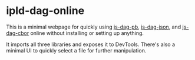 # ipld-dag-online

This is a minimal webpage for quickly using [js-dag-pb](https://github.com/ipld/js-dag-pb), [js-dag-json](https://github.com/ipld/js-dag-json), and [js-dag-cbor](https://github.com/ipld/js-dag-cbor) online without installing or setting up anything.

It imports all three libraries and exposes it to DevTools. There's also a minimal UI to quickly select a file for further manipulation.
